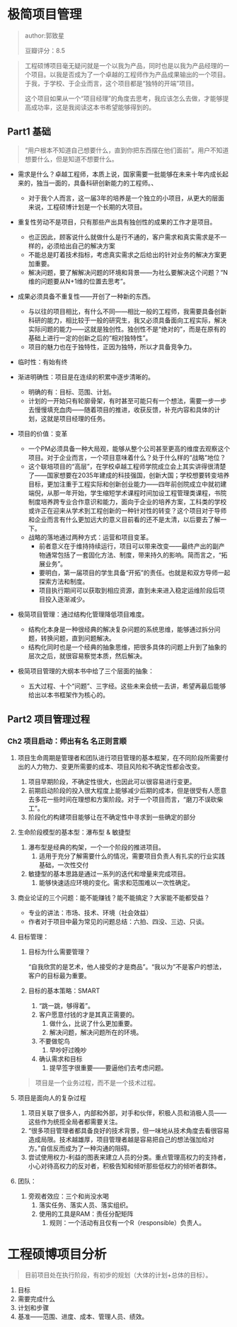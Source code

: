 # 极简项目管理

> author:郭致星
>
> 豆瓣评分：8.5

> 工程硕博项目毫无疑问就是一个以我为产品，同时也是以我为产品经理的一个项目。以我是否成为了一个卓越的工程师作为产品成果输出的一个项目。于我，于学校、于企业而言，这个项目都是“独特的开端”项目。
>
> 这个项目如果从一个“项目经理”的角度去思考，我应该怎么去做，才能够提高成功率，这是我阅读这本书希望能够得到的。

## Part1 基础

> “用户根本不知道自己想要什么，直到你把东西摆在他们面前”。用户不知道想要什么，但是知道不想要什么。

- 需求是什么？卓越工程师，本质上说，国家需要一批能够在未来十年内成长起来的，独当一面的，具备科研创新能力的工程师。、
  - 对于我个人而言，这一届3年的培养是一个独立的小项目，从更大的层面来说，工程硕博计划是一个长期的大项目。

- 重复性劳动不是项目，只有那些产出具有独创性的成果的工作才是项目。
  - 也正因此，顾客说什么就做什么是行不通的，客户需求和真实需求是不一样的，必须给出自己的解决方案
  - 不能总是盯着技术指标，考虑真实需求之后给出的针对业务的解决方案更加重要。
  - 解决问题，要了解解决问题的环境和背景——为社么要解决这个问题？“N维的问题要从N+1维的位置去思考”。
- 成果必须具备不重复性——开创了一种新的东西。
  - 与以往的项目相比，有什么不同——相比一般的工程师，我需要具备创新科研的能力，相比较于一般的研究生，我又必须具备面向工程实际，解决实际问题的能力——这就是独创性。独创性不是“绝对的”，而是在原有的基础上进行一定的创新之后的“相对独特性”。
  - 项目的魅力也在于独特性，正因为独特，所以才具备竞争力。
- 临时性：有始有终
- 渐进明确性：项目是在连续的积累中逐步清晰的。
  - 明确的有：目标、范围、计划。
  - 计划的一开始只有轮廓骨架，有时甚至可能只有一个想法，需要一步一步去慢慢填充血肉——随着项目的推进，收获反馈，补充内容和具体的计划，这就是项目经理的任务。
- 项目的价值：变革
  - 一个PM必须具备一种大局观，能够从整个公司甚至更高的维度去观察这个项目。对于企业而言，一个项目意味着什么？处于什么样的“战略”地位？
  - 这个联培项目的“高层”，在学校卓越工程师学院成立会上其实讲得很清楚了——国家想要在2035年建成的科技强国，创新大国；学校想要转变培养目标，更加注重于工程实际和创新创业能力——四年前创院成立中就初建端倪，从那一年开始，学生缩短学术课程时间加设工程管理类课程，书院制度培养跨专业合作意识和能力，面向于企业的培养方案，工科类的学校或许正在迎来从学术到工程创新的一种针对性的转变？这个项目对于导师和企业而言有什么更加远大的意义目前看的还不是太清，以后要去了解一下。
  - 战略的落地通过两种方式：运营和项目变革。
    - 前者意义在于维持持续运行，项目可以带来改变——最终产出的副产物通常包括了一套固化方法、制度，带来持久的影响。简而言之，“拓展业务”。
    - 要明白，第一届项目的学生具备“开拓”的责任。也就是和双方导师一起探索方法和制度。
    - 项目执行期间可以获取到相应资源，直到未来进入稳定运维阶段后项目投入逐渐减少。
- 极简项目管理：通过结构化管理降低项目难度。
  - 结构化本身是一种很经典的解决复杂问题的系统思维，能够通过拆分问题，转换问题，直到问题解决。
  - 结构化同时也是一个经典的抽象思维，把很多具体的问题上升到了抽象的层次之后，就很容易察觉本质，然后解决。
- 极简项目管理的大纲本书中给了三个层面的抽象：
  - 五大过程、十个“问题”、三字经。这些未来会统一去讲，希望再最后能够给出以本书框架作为核心的。

## Part2 项目管理过程

### Ch2 项目启动：师出有名 名正则言顺

1. 项目生命周期是管理者和团队进行项目管理的基本框架，在不同阶段所需要付出的人力物力、变更所需要的成本、项目风险和不确定性都会改变。

   1. 项目早期阶段，不确定性很大，也因此可以很容易进行变更。
   2. 前期启动阶段的投入很大程度上能够减少后期的成本，但是很受有人愿意去多花一些时间在理想和方案阶段。对于一个项目而言，“磨刀不误砍柴工”。
   3. 阶段化的构建项目能够让在不确定性中寻求到一些确定的部分

2. 生命阶段模型的基本型：瀑布型 & 敏捷型

   1. 瀑布型是经典的构架，一个一个阶段的推进项目。
      1. 适用于充分了解需要什么的情况，需要项目负责人有扎实的行业实践基础，一次性交付
   2. 敏捷型的基本思路是通过一系列的迭代和增量来完成项目。
      1. 能够快速适应环境的变化。需求和范围难以一次性确定。

3. 商业论证的三个问题：能不能赚钱？能不能搞定？大家能不能都受益？

   - 专业的讲法：市场、技术、环境（社会效益）
   - 作者对于项目中最为常见的问题总结：六拍、四没、三边、只谈。

4. 目标管理：

   1. 目标为什么需要管理？

      “自我欣赏的是艺术，他人接受的才是商品”。“我以为”不是客户的想法，客户的目标最为重要。

   2. 目标的基本策略：SMART

      1. “跳一跳，够得着”。
      2. 客户愿意付钱的才是其真正需要的。
         1. 做什么，比说了什么更加重要。
         2. 解决问题，解决问题所在的环境。
      3. 不要做鸵鸟
         1. 早吵好过晚吵
      4. 确认需求和目标
         1. 提早签字很重要——要逼他们去考虑问题。

   > 项目是一个业务过程，而不是一个技术过程。

5. 项目是面向人的复杂过程

   1. 项目关联了很多人，内部和外部，对手和伙伴，积极人员和消极人员——这些作为统揽全局者都需要关注。
   2. “很多项目管理者都具备良好的技术背景，但一味地从技术角度去看很容易造成局限。技术越雄厚，项目管理者越是容易把自己的想法强加给对方。”自信反而成为了一种沟通的阻碍。
   3. 尝试使用权力-利益的图表来建立人员的分类。重点管理高权力的支持者，小心对待高权力的反对者，积极告知和倾听那些低权力的倾听者群体。

6. 团队：

   1. 旁观者效应：三个和尚没水喝
      1. 落实任务、落实人员、落实组织。
      2. 使用的工具是RAM：责任分配矩阵
         1. 规则：一个活动有且仅有一个R（responsible）负责人。



# 工程硕博项目分析

> 目前项目处在执行阶段，有初步的规划（大体的计划+总体的目标）。

1. 目标
2. 需要完成什么
3. 计划和步骤
4. 基准——范围、进度、成本、管理人员、绩效。